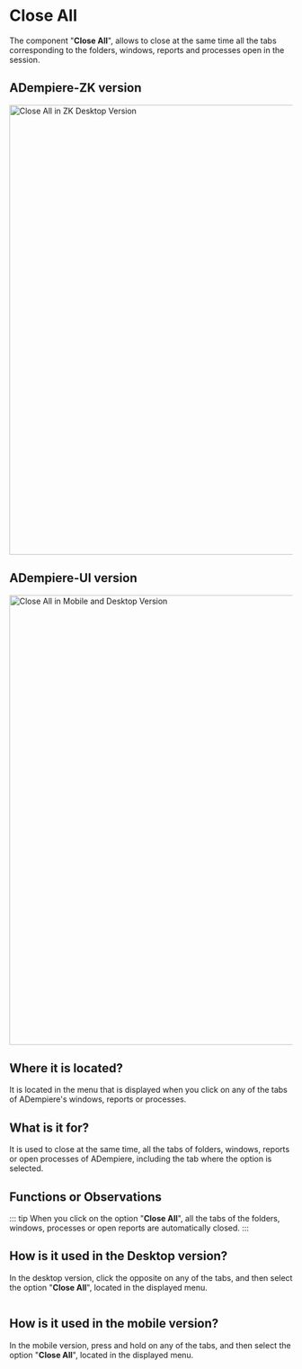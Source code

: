 # Close All

The component "**Close All**", allows to close at the same time all the tabs corresponding to the folders, windows, reports and processes open in the session.

## ADempiere-ZK version

<img :src="$withBase('/images/components/close-all/zk-desktop-version-close-all.png')" alt="Close All in ZK Desktop Version" width="800px">

## ADempiere-UI version

<img :src="$withBase('/images/components/close-all/ui-desktop-version-close-all.png')" alt="Close All in Mobile and Desktop Version" width="800px">

## Where it is located?

It is located in the menu that is displayed when you click on any of the tabs of ADempiere's windows, reports or processes.

## What is it for?

It is used to close at the same time, all the tabs of folders, windows, reports or open processes of ADempiere, including the tab where the option is selected.

## Functions or Observations

::: tip
When you click on the option "**Close All**", all the tabs of the folders, windows, processes or open reports are automatically closed.
:::

## How is it used in the Desktop version?

In the desktop version, click the opposite on any of the tabs, and then select the option "**Close All**", located in the displayed menu.

<img :src="$withBase('/images/components/close-other-tabs/how-to-use-it-in-the-desktop-version.gif')" />

## How is it used in the mobile version?

In the mobile version, press and hold on any of the tabs, and then select the option "**Close All**", located in the displayed menu.

<img :src="$withBase('/images/components/close-other-tabs/how-to-use-it-in-the-mobile-version.gif')" />
